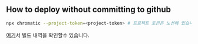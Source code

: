 ## How to deploy without committing to github

```bash
npx chromatic --project-token=<project-token> # 프로젝트 토큰은 노션에 있습니다.
```

<a href="https://www.chromatic.com/builds?appId=633e8c639c0848aaa42120fb">여기</a>서 빌드 내역을 확인할수 있습니다.